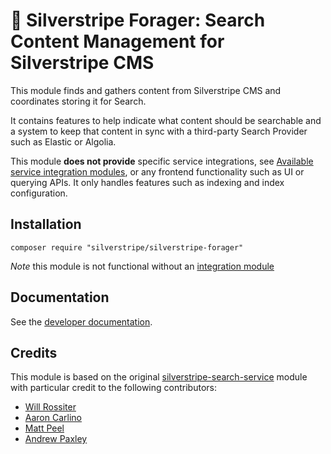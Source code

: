 # 🧺 Silverstripe Forager: Search Content Management for Silverstripe CMS

This module finds and gathers content from Silverstripe CMS and coordinates storing it for Search.

It contains features to help indicate what content should be searchable and a system to keep that content in sync with a
third-party Search Provider such as Elastic or Algolia.

This module **does not provide** specific service integrations,
see [Available service integration modules](implementations.md#available-service-integration-modules), or any frontend
functionality such as UI or querying APIs. It only handles features such as indexing and index configuration.

## Installation

```
composer require "silverstripe/silverstripe-forager"
```

*Note* this module is not functional without an [integration module](docs/en/available-service-integration-modules.md)

## Documentation

See the [developer documentation](docs/en/index.md).

## Credits

This module is based on the
original [silverstripe-search-service](https://github.com/silverstripe/silverstripe-search-service) module with
particular credit to the following contributors:

- [Will Rossiter](https://github.com/wilr)
- [Aaron Carlino](https://github.com/unclecheese)
- [Matt Peel](https://github.com/madmatt)
- [Andrew Paxley](https://github.com/andrewandante)
